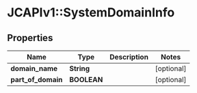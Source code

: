 # JCAPIv1::SystemDomainInfo

## Properties
Name | Type | Description | Notes
------------ | ------------- | ------------- | -------------
**domain_name** | **String** |  | [optional] 
**part_of_domain** | **BOOLEAN** |  | [optional] 

